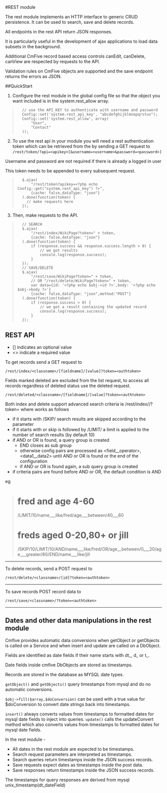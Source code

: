 #REST module

The rest module implements an HTTP interface to generic CRUD persistence. It can be used to search, save and delete records.

All endpoints in the rest API return JSON responses.

It is particularly useful in the development of ajax applications to load data subsets in the background.

Additional CmFive record based access controls canEdit, canDelete, canView are respected by requests to the API.

Validation rules on CmFive objects are supported and the save endpoint returns the errors as JSON.


##QuickStart

1. Configure the rest module in the global config file so that the object you want included is in the system.rest_allow array. 
>		// use the API_KEY to authenticate with username and password
>		Config::set('system.rest_api_key', "abcdefghijklmnopqrstuv");
>		Config::set('system.rest_allow', array(
>			"User",
>			"Contact"
>		));

2. To use the rest api in your module you will need a rest authentication token which can be retrieved from the by sending a GET request to 
`/rest/token/?api=<apikey>[&username=<username>&password=<password>]`

Username and password are not required if there is already a logged in user

This token needs to be appended to every subsequent request.

>		$.ajax(
>			"/rest/token?apikey=<?php echo Config::get("system.rest_api_key") ?>",
>			{cache: false,dataType: "json"}
>		).done(function(token) {
>		  // make requests here
>		});

3. Then, make requests to the API.
>		// SEARCH
>		$.ajax(
>			"/rest/index/WikiPage?token=" + token,
>			{cache: false,dataType: "json"}
>		).done(function(token) {
>			if (response.success && response.success.length > 0) {
>				// we got results
>				console.log(response.success);
>			}
>		});
>		// SAVE/DELETE
>		$.ajax(
>			"/rest/save/WikiPage?token=" + token,
>			// OR "/rest/delete/WikiPage?token=" + token,
>			var data={id: '<?php echo $obj->id ?>',body: '<?php echo $obj->body ?>'}
>			{cache: false,dataType: "json",method:"POST"}
>		).done(function(token) {
>			if (response.success > 0) {
>				// we got a result containing the updated record
>				console.log(response.success);
>			}
>		});


## REST API

- [] indicates an optional value
- <> indicate a required value

To get records send a GET request to 

`/rest/index/<classname>/[fieldname]/[value]?token=<authtoken>`

Fields marked deleted are excluded from the list request, to access all records regardless of deleted status use the deleted request.

`/rest/deleted/<classname>/[fieldname]/[value]?token=<authtoken>`

Both index and delete support advanced search criteria ie /rest/index/<classname>/<advanced criteria>?token=<authtoken>
where <advancecriteria> works as follows

- if it starts with /SKIP/<integer> search results are skipped according to the parameter
- if it starts with or skip is followed by /LIMIT/<integer> a limit is applied to the number of search results (by default 10)
- if AND or OR is found, a query group is created
	- END closes as sub group
	- otherwise config pairs are processed as <field__operator>, <data1__data2> until AND or OR is found or the end of the configuration
	- if AND or OR is found again, a sub query group is created
- if criteria pairs are found before AND or OR, the default condition is AND

eg
># fred and age 4-60
>/LIMIT/10/name___like/fred/age___between/40___60
># freds aged 0-20,80+ or jill
>/SKIP/10/LIMIT/10/AND/name___like/fred/OR/age__between/0___20/age___greater/80/END/name___like/jill
	 
----------------------------------------------

To delete records, send a POST request to 

`/rest/delete/<classname>/[id]?token=<authtoken>`

----------------------------------------------

To save records POST record data to 

`/rest/save/<classname>/?token=<authtoken>`

----------------------------------------------

## Dates and other data manipulations in the rest module
Cmfive provides automatic data conversions  when getObject or getObjects is called on a Service and when insert and update are called on a DbObject.

Fields are identified as date fields if their name starts with dt_, d_ or t_.

Date fields inside cmfive DbObjects are stored as timestamps. 

Records are stored in the database as MYSQL date types.

`getObject()` and `getObjects()` query timestamps from mysql and do no automatic conversions.

`$obj->fill($array,$doConversion)`  can be used with a true value for $doConversion to convert date strings back into timestamps.

`insert()` always converts values from timestamps to formatted dates for mysql date fields to inject into queries.
`update()` calls the updateConvert method which also converts values from timestamps to formatted dates  for mysql date fields.


In the rest module -

- All dates in the rest module are expected to be timestamps.
- Search request parameters are interpreted as timestamps.
- Search queries return timestamps inside the JSON success records.
- Save requests expect dates as timestamps inside the post data.
- Save responses return timestamps inside the JSON success records.

The timestamps for query responses are derived from mysql unix_timestamp(dt_dateField) 


